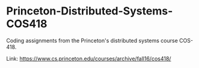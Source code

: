 # Princeton-Distributed-Systems-COS418

Coding assignments from the Princeton's distributed systems course COS-418.

Link: https://www.cs.princeton.edu/courses/archive/fall16/cos418/

